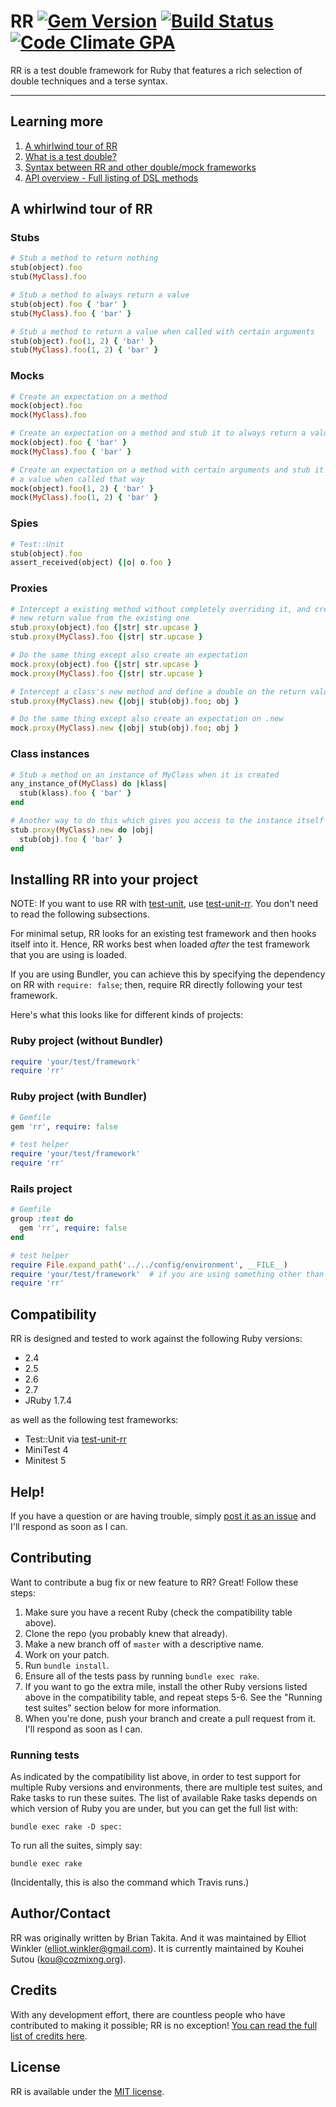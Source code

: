 # RR [![Gem Version](https://badge.fury.io/rb/rr.svg)](https://badge.fury.io/rb/rr) [![Build Status](https://travis-ci.org/rr/rr.svg?branch=master)](https://travis-ci.org/rr/rr) [![Code Climate GPA](https://codeclimate.com/github/rr/rr.svg)](https://codeclimate.com/github/rr/rr)

RR is a test double framework for Ruby that features a rich selection of double
techniques and a terse syntax.

---

## Learning more

1. [A whirlwind tour of RR](#a-whirlwind-tour-of-rr)
2. [What is a test double?](doc/01_test_double.md)
3. [Syntax between RR and other double/mock frameworks](doc/02_syntax_comparison.md)
4. [API overview - Full listing of DSL methods](doc/03_api_overview.md)


## A whirlwind tour of RR

### Stubs

~~~ ruby
# Stub a method to return nothing
stub(object).foo
stub(MyClass).foo

# Stub a method to always return a value
stub(object).foo { 'bar' }
stub(MyClass).foo { 'bar' }

# Stub a method to return a value when called with certain arguments
stub(object).foo(1, 2) { 'bar' }
stub(MyClass).foo(1, 2) { 'bar' }
~~~

### Mocks

~~~ ruby
# Create an expectation on a method
mock(object).foo
mock(MyClass).foo

# Create an expectation on a method and stub it to always return a value
mock(object).foo { 'bar' }
mock(MyClass).foo { 'bar' }

# Create an expectation on a method with certain arguments and stub it to return
# a value when called that way
mock(object).foo(1, 2) { 'bar' }
mock(MyClass).foo(1, 2) { 'bar' }
~~~

### Spies

~~~ ruby
# Test::Unit
stub(object).foo
assert_received(object) {|o| o.foo }
~~~

### Proxies

~~~ ruby
# Intercept a existing method without completely overriding it, and create a
# new return value from the existing one
stub.proxy(object).foo {|str| str.upcase }
stub.proxy(MyClass).foo {|str| str.upcase }

# Do the same thing except also create an expectation
mock.proxy(object).foo {|str| str.upcase }
mock.proxy(MyClass).foo {|str| str.upcase }

# Intercept a class's new method and define a double on the return value
stub.proxy(MyClass).new {|obj| stub(obj).foo; obj }

# Do the same thing except also create an expectation on .new
mock.proxy(MyClass).new {|obj| stub(obj).foo; obj }
~~~

### Class instances

~~~ ruby
# Stub a method on an instance of MyClass when it is created
any_instance_of(MyClass) do |klass|
  stub(klass).foo { 'bar' }
end

# Another way to do this which gives you access to the instance itself
stub.proxy(MyClass).new do |obj|
  stub(obj).foo { 'bar' }
end
~~~


## Installing RR into your project

NOTE: If you want to use RR with
[test-unit](https://test-unit.github.io/), use
[test-unit-rr](https://test-unit.github.io/#test-unit-rr). You don't
need to read the following subsections.

For minimal setup, RR looks for an existing test framework and then hooks itself
into it. Hence, RR works best when loaded *after* the test framework that you
are using is loaded.

If you are using Bundler, you can achieve this by specifying the dependency on
RR with `require: false`; then, require RR directly following your test
framework.

Here's what this looks like for different kinds of projects:

### Ruby project (without Bundler)

~~~ ruby
require 'your/test/framework'
require 'rr'
~~~

### Ruby project (with Bundler)

~~~ ruby
# Gemfile
gem 'rr', require: false

# test helper
require 'your/test/framework'
require 'rr'
~~~

### Rails project

~~~ ruby
# Gemfile
group :test do
  gem 'rr', require: false
end

# test helper
require File.expand_path('../../config/environment', __FILE__)
require 'your/test/framework'  # if you are using something other than MiniTest / Test::Unit
require 'rr'
~~~

## Compatibility

RR is designed and tested to work against the following Ruby versions:

* 2.4
* 2.5
* 2.6
* 2.7
* JRuby 1.7.4

as well as the following test frameworks:

* Test::Unit via [test-unit-rr](https://test-unit.github.io/#test-unit-rr)
* MiniTest 4
* Minitest 5

## Help!

If you have a question or are having trouble, simply [post it as an
issue](https://github.com/rr/rr/issues) and I'll respond as soon as I can.


## Contributing

Want to contribute a bug fix or new feature to RR? Great! Follow these steps:

1. Make sure you have a recent Ruby (check the compatibility table above).
2. Clone the repo (you probably knew that already).
3. Make a new branch off of `master` with a descriptive name.
4. Work on your patch.
5. Run `bundle install`.
6. Ensure all of the tests pass by running `bundle exec rake`.
7. If you want to go the extra mile, install the other Ruby versions listed
   above in the compatibility table, and repeat steps 5-6. See the "Running test
   suites" section below for more information.
8. When you're done, push your branch and create a pull request from it.
   I'll respond as soon as I can.

### Running tests

As indicated by the compatibility list above, in order to test support for
multiple Ruby versions and environments, there are multiple test suites, and
Rake tasks to run these suites. The list of available Rake tasks depends on
which version of Ruby you are under, but you can get the full list with:

    bundle exec rake -D spec:

To run all the suites, simply say:

    bundle exec rake

(Incidentally, this is also the command which Travis runs.)


## Author/Contact

RR was originally written by Brian Takita. And it was maintained by
Elliot Winkler (<elliot.winkler@gmail.com>). It is currently
maintained by Kouhei Sutou (<kou@cozmixng.org>).


## Credits

With any development effort, there are countless people who have contributed to
making it possible; RR is no exception! [You can read the full list of
credits here](CREDITS.md).


## License

RR is available under the [MIT license](LICENSE).
